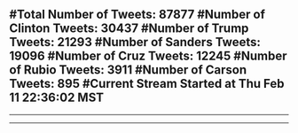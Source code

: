 #Total Number of Tweets: 87877 
#Number of Clinton Tweets: 30437
#Number of Trump Tweets: 21293
#Number of Sanders Tweets: 19096
#Number of Cruz Tweets: 12245
#Number of Rubio Tweets: 3911
#Number of Carson Tweets: 895
#Current Stream Started at Thu Feb 11 22:36:02 MST
---
---
---
